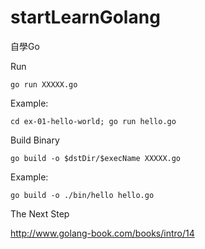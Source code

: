 # startLearnGolang
自學Go

Run

```
go run XXXXX.go
```

Example:

```
cd ex-01-hello-world; go run hello.go
```

Build Binary

```
go build -o $dstDir/$execName XXXXX.go
```

Example:

```
go build -o ./bin/hello hello.go
```

The Next Step

http://www.golang-book.com/books/intro/14


